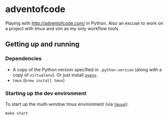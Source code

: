 # adventofcode
Playing with http://adventofcode.com/ in Python. Also an excuse to work on a project with tmux and vim as my only
workflow tools.

## Getting up and running

### Dependencies
* A copy of the Python version specified in `.python-version` (along with a copy of `virtualenv`). Or just install [`pyenv`](https://github.com/yyuu/pyenv).
* `tmux` (`brew install tmux`)

### Starting up the dev environment

To start up the multi-window tmux environment (via [`tmuxp`](https://github.com/tony/tmuxp)):

    make start

